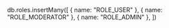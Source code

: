 db.roles.insertMany([
   { name: "ROLE_USER" },
   { name: "ROLE_MODERATOR" },
   { name: "ROLE_ADMIN" },
])
